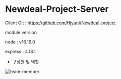 # Newdeal-Project-Server

Client Git : https://github.com/Hjyuni/Newdeal-project


module version

node : v16.16.0

express : 4.18.1

* 구성원 및 역할

![team-member](https://user-images.githubusercontent.com/106982737/192943316-22484178-51ae-4aee-b1be-3cb01bcc7042.png)
